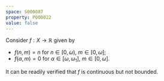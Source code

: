 ```yaml
---
space: S000087
property: P000022
value: false
---
```


Consider $f:X\to\mathbb R$ given by

- $f(n,m) = n$ for $n\in [0,\omega)$, $m\in [0,\omega]$;
- $f(\alpha,m)=0$ for $\alpha\in[\omega,\omega_1]$, $m \in [0,\omega]$.

It can be readily verified that $f$ is continuous but not bounded.
